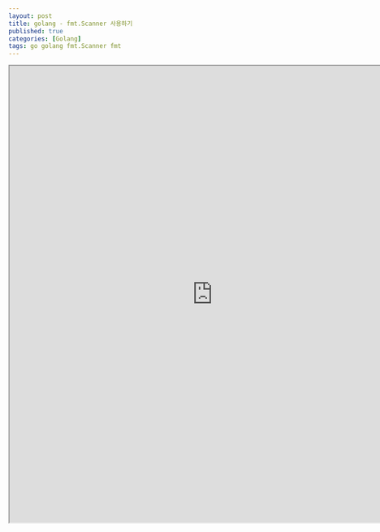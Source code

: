 ```yaml
---
layout: post
title: golang - fmt.Scanner 사용하기
published: true
categories: [Golang]
tags: go golang fmt.Scanner fmt
---
```

<iframe width="800" height="900" src="https://docs.google.com/document/d/e/2PACX-1vTR3Be0Ll4gF9fkanFwMjVu9kFFMP2RVAS29WYDxFcg-dY3DKQD15QRbLAV1BRcQY0kCjMOIV5XmMje/pub?embedded=true"></iframe>    
  